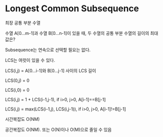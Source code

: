 # Longest Common Subsequence

최장 공통 부분 수열

수열 A[0…m-1]과 수열 B[0…n-1]이 있을 때, 두 수열의 공통 부분 수열의 길이의 최대값은?

Subsequence는 연속으로 선택할 필요는 없다.

LCS는 여럿이 있을 수 있다.

LCS(i,j) = A[0...i-1]와 B[0...j-1] 사이의 LCS 길이

LCS(0,j) = 0

LCS(i,0) = 0

LCS(i,j) = 1 + LCS(i-1,j-1), if i>0, j>0, A[i-1]==B[j-1]

LCS(i,j) = max(LCS(i-1,j), LCS(i,j-1)), if i>0, j>0, A[i-1]!=B[j-1]

시간복잡도 O(NM)

공간복잡도 O(NM). 또는 O(N)이나 O(M)으로 줄일 수 있음
